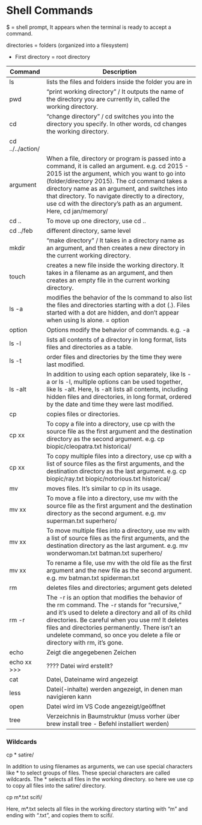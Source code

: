 # Shell Commands

$ = shell prompt, It appears when the terminal is ready to accept a command.

directories = folders (organized into a filesystem)
* First directory = root directory

Command | Description
-------- | -----------
ls | lists the files and folders inside the folder you are in
pwd | “print working directory” /  It outputs the name of the directory you are currently in, called the working directory.
cd | “change directory” / cd switches you into the directory you specify. In other words, cd changes the working directory.
cd ../../action/ | 
argument | When a file, directory or program is passed into a command, it is called an argument. e.g. cd 2015 - 2015 ist the argument, which you want to go into (folder/directory 2015). The cd command takes a directory name as an argument, and switches into that directory. To navigate directly to a directory, use cd with the directory’s path as an argument. Here, cd jan/memory/
cd .. | To move up one directory, use cd ..
cd ../feb | different directory, same level
mkdir | “make directory” / It takes in a directory name as an argument, and then creates a new directory in the current working directory.
touch | creates a new file inside the working directory. It takes in a filename as an argument, and then creates an empty file in the current working directory.
ls -a | modifies the behavior of the ls command to also list the files and directories starting with a dot (.). Files started with a dot are hidden, and don’t appear when using ls alone. = option
option | Options modify the behavior of commands. e.g. -a
ls -l | lists all contents of a directory in long format, lists files and directories as a table. 
ls -t | order files and directories by the time they were last modified.
ls -alt | In addition to using each option separately, like ls -a or ls -l, multiple options can be used together, like ls -alt. Here, ls -alt lists all contents, including hidden files and directories, in long format, ordered by the date and time they were last modified.
cp | copies files or directories.
cp xx | To copy a file into a directory, use cp with the source file as the first argument and the destination directory as the second argument. e.g. cp biopic/cleopatra.txt historical/
cp xx | To copy multiple files into a directory, use cp with a list of source files as the first arguments, and the destination directory as the last argument. e.g. cp biopic/ray.txt biopic/notorious.txt historical/
mv | moves files. It’s similar to cp in its usage. 
mv xx |To move a file into a directory, use mv with the source file as the first argument and the destination directory as the second argument. e.g. mv superman.txt superhero/ 
mv xx | To move multiple files into a directory, use mv with a list of source files as the first arguments, and the destination directory as the last argument. e.g. mv wonderwoman.txt batman.txt superhero/ 
mv xx | To rename a file, use mv with the old file as the first argument and the new file as the second argument. e.g. mv batman.txt spiderman.txt
rm | deletes files and directories; argument gets deleted
rm -r | The -r is an option that modifies the behavior of the rm command. The -r stands for “recursive,” and it’s used to delete a directory and all of its child directories. Be careful when you use rm! It deletes files and directories permanently. There isn’t an undelete command, so once you delete a file or directory with rm, it’s gone.
echo | Zeigt die angegebenen Zeichen
echo xx >>> | ???? Datei wird erstellt?
cat | Datei, Dateiname wird angezeigt
less | Datei(-inhalte) werden angezeigt, in denen man navigieren kann
open | Datei wird im VS Code angezeigt/geöffnet
tree | Verzeichnis in Baumstruktur (muss vorher über brew install tree - Befehl installiert werden)

### Wildcards

cp * satire/

In addition to using filenames as arguments, we can use special characters like * to select groups of files. These special characters are called wildcards. The * selects all files in the working directory. so here we use cp to copy all files into the satire/ directory.

cp m*.txt scifi/

Here, m*.txt selects all files in the working directory starting with “m” and ending with “.txt”, and copies them to scifi/.



